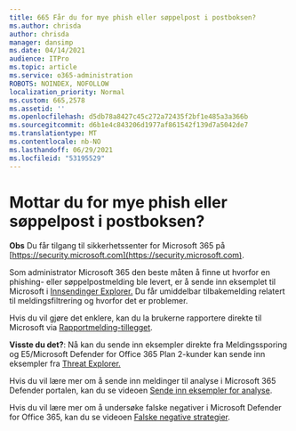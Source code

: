 ```yaml
---
title: 665 Får du for mye phish eller søppelpost i postboksen?
ms.author: chrisda
author: chrisda
manager: dansimp
ms.date: 04/14/2021
audience: ITPro
ms.topic: article
ms.service: o365-administration
ROBOTS: NOINDEX, NOFOLLOW
localization_priority: Normal
ms.custom: 665,2578
ms.assetid: ''
ms.openlocfilehash: d5db78a8427c45c272a72435f2bf1e485a3a366b
ms.sourcegitcommit: d6b1e4c843206d1977af861542f139d7a5042de7
ms.translationtype: MT
ms.contentlocale: nb-NO
ms.lasthandoff: 06/29/2021
ms.locfileid: "53195529"
---
```

# <a name="are-you-receiving-too-much-phish-or-spam-in-your-mailbox"></a>Mottar du for mye phish eller søppelpost i postboksen?

**Obs** Du får tilgang til sikkerhetssenter for Microsoft 365 på [https://security.microsoft.com](https://security.microsoft.com).

Som administrator Microsoft 365 den beste måten å finne ut hvorfor en phishing- eller søppelpostmelding ble levert, er å sende inn eksemplet til Microsoft i [Innsendinger Explorer.](https://security.microsoft.com/reportsubmission) Du får umiddelbar tilbakemelding relatert til meldingsfiltrering og hvorfor det er problemer.

Hvis du vil gjøre det enklere, kan du la brukerne rapportere direkte til Microsoft via [Rapportmelding-tillegget](https://appsource.microsoft.com/product/office/WA104381180?src=office&tab=Overview).

**Visste du det?**: Nå kan [](https://security.microsoft.com/messagetrace) du sende inn eksempler direkte fra Meldingssporing og E5/Microsoft Defender for Office 365 Plan 2-kunder kan sende inn eksempler fra [Threat Explorer.](/microsoft-365/security/office-365-security/threat-explorer)

Hvis du vil lære mer om å sende inn meldinger til analyse i Microsoft 365 Defender portalen, kan du se videoen [Sende inn eksempler for analyse](https://go.microsoft.com/fwlink/?linkid=2166435).

Hvis du vil lære mer om å undersøke falske negativer i Microsoft Defender for Office 365, kan du se videoen [Falske negative strategier](https://go.microsoft.com/fwlink/?linkid=2166434).
